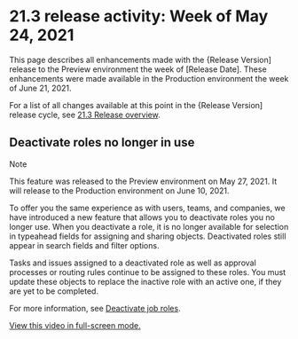 

# 21.3 release activity:&nbsp;Week of May 24, 2021

This page describes all enhancements made with the {Release Version] release to the Preview environment the week of [Release Date]. These enhancements were made available in the Production environment the week of June 21, 2021.

For a list of all changes available at this point in the {Release Version] release cycle, see [21.3 Release overview](../../../product-announcements/product-releases/21.3-release-activity/21-3-release-overview.md).

## Deactivate roles no longer in use

>[!NOTE]
>
>This feature was released to the Preview environment on May 27, 2021. It will release to the Production environment on June 10, 2021.

To offer you the same experience as with users, teams, and companies, we have introduced a new feature that allows you to deactivate roles you no longer use. When you deactivate a role, it is no longer available for selection in typeahead fields for assigning and sharing objects. Deactivated roles still appear in search fields and filter options.

Tasks and issues assigned to a deactivated role as well as approval processes or routing rules continue to be assigned to these roles. You must update these objects to replace the inactive role with an active one, if they are yet to be completed.

For more information, see [Deactivate job roles](../../../administration-and-setup/set-up-workfront/organizational-setup/deactivate-job-roles.md).

<!--WRITER
<iframe class="vimeo-player_0" src="assets/555728654?" frameborder="0" allowfullscreen="1" width="560px" height="315px"></iframe>
-->

[View this video in full-screen mode.](https://vimeo.com/555728654/ceb3bc26f1) 
